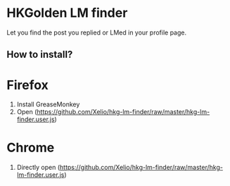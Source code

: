 HKGolden LM finder
=============

Let you find the post you replied or LMed in your profile page.

## How to install?

# Firefox
1. Install GreaseMonkey
2. Open (https://github.com/Xelio/hkg-lm-finder/raw/master/hkg-lm-finder.user.js)

# Chrome
1. Directly open (https://github.com/Xelio/hkg-lm-finder/raw/master/hkg-lm-finder.user.js)
